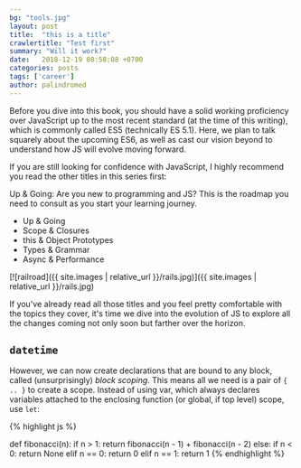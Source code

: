 ```yaml
---
bg: "tools.jpg"
layout: post
title:  "this is a title"
crawlertitle: "Test first"
summary: "Will it work?"
date:   2018-12-19 08:58:08 +0700
categories: posts
tags: ['career']
author: palindromed
---
```

Before you dive into this book, you should have a solid working proficiency over JavaScript up to the most recent standard (at the time of this writing), which is commonly called ES5 (technically ES 5.1). Here, we plan to talk squarely about the upcoming ES6, as well as cast our vision beyond to understand how JS will evolve moving forward.

If you are still looking for confidence with JavaScript, I highly recommend you read the other titles in this series first:

Up & Going: Are you new to programming and JS? This is the roadmap you need to consult as you start your learning journey.

- Up & Going
- Scope & Closures
- this & Object Prototypes
- Types & Grammar
- Async & Performance

[![railroad]({{ site.images | relative_url }}/rails.jpg)]({{ site.images | relative_url }}/rails.jpg)

If you've already read all those titles and you feel pretty comfortable with the topics they cover, it's time we dive into the evolution of JS to explore all the changes coming not only soon but farther over the horizon.

## `datetime` 

However, we can now create declarations that are bound to any block, called (unsurprisingly) *block scoping*. This means all we need is a pair of `{ .. }` to create a scope. Instead of using var, which always declares variables attached to the enclosing function (or global, if top level) scope, use `let`:

{% highlight js %}

def fibonacci(n):
    if n > 1:
        return fibonacci(n - 1) + fibonacci(n - 2)
    else:
        if n < 0:
            return None
        elif n == 0:
            return 0
        elif n == 1:
            return 1
{% endhighlight %}
